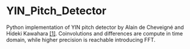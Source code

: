 # YIN_Pitch_Detector
Python implementation of YIN pitch detector by Alain de Cheveigné and Hideki Kawahara <a href="./product/download.html" target="_top">[1]</a>.
Coinvolutions and differences are compute in time domain, while higher precision is reachable introducing FFT.
